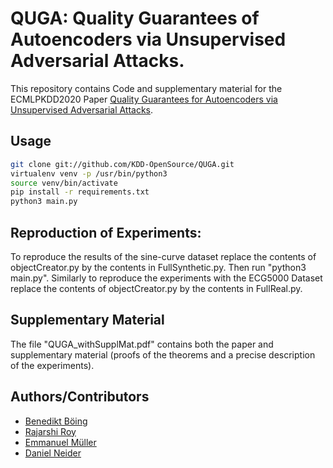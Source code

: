 # QUGA: Quality Guarantees of Autoencoders via Unsupervised Adversarial Attacks.
This repository contains Code and supplementary material for the ECMLPKDD2020 Paper [Quality Guarantees for Autoencoders via Unsupervised Adversarial Attacks](http://ls9-www.cs.tu-dortmund.de/publications/ECMLPKDD2020.pdf).


## Usage

```bash
git clone git://github.com/KDD-OpenSource/QUGA.git  
virtualenv venv -p /usr/bin/python3  
source venv/bin/activate  
pip install -r requirements.txt  
python3 main.py
```

## Reproduction of Experiments:
To reproduce the results of the sine-curve dataset replace the contents of objectCreator.py by the contents in FullSynthetic.py. Then run "python3 main.py".
Similarly to reproduce the experiments with the ECG5000 Dataset replace the contents of objectCreator.py by the contents in FullReal.py.

## Supplementary Material
The file "QUGA_withSupplMat.pdf" contains both the paper and supplementary material (proofs of the theorems and a precise description of the experiments).

## Authors/Contributors
* [Benedikt Böing](https://github.com/bboeing)
* [Rajarshi Roy](https://github.com/rajarshi008)
* [Emmanuel Müller](https://github.com/emmanuel-mueller)
* [Daniel Neider](https://github.com/daniel-neider)
